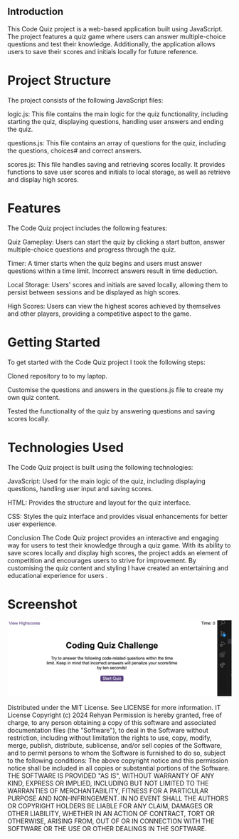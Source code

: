 ## Introduction

This Code Quiz project is a web-based application built using JavaScript. The project features a quiz game where users can answer multiple-choice questions and test their knowledge. Additionally, the application allows users to save their scores and initials locally for future reference.

# Project Structure
The project consists of the following JavaScript files:

logic.js: This file contains the main logic for the quiz functionality, including starting the quiz, displaying questions, handling user answers and ending the quiz.

questions.js: This file contains an array of questions for the quiz, including the questions, choices# and correct answers.

scores.js: This file handles saving and retrieving scores locally. It provides functions to save user scores and initials to local storage, as well as retrieve and display high scores.

# Features
The Code Quiz project includes the following features:

Quiz Gameplay: Users can start the quiz by clicking a start button, answer multiple-choice questions and progress through the quiz.

Timer: A timer starts when the quiz begins and users must answer questions within a time limit. Incorrect answers result in time deduction.

Local Storage: Users' scores and initials are saved locally, allowing them to persist between sessions and be displayed as high scores.

High Scores: Users can view the highest scores achieved by themselves and other players, providing a competitive aspect to the game.

# Getting Started
To get started with the Code Quiz project I took the following steps:

Cloned repository to to my laptop.

Customise the questions and answers in the questions.js file to create my own quiz content.

Tested the functionality of the quiz by answering questions and saving scores locally.

# Technologies Used
The Code Quiz project is built using the following technologies:

JavaScript: Used for the main logic of the quiz, including displaying questions, handling user input and saving scores.

HTML: Provides the structure and layout for the quiz interface.

CSS: Styles the quiz interface and provides visual enhancements for better user experience.

Conclusion
The Code Quiz project provides an interactive and engaging way for users to test their knowledge through a quiz game. With its ability to save scores locally and display high scores, the project adds an element of competition and encourages users to strive for improvement. By customising the quiz content and styling I have created an entertaining and educational experience for users .

# Screenshot
![Screenshot of coding quiz website](<assets/images/Screenshot 2024-03-14 at 15.10.42.png>)

Distributed under the MIT License. See LICENSE for more information. IT License Copyright (c) 2024 Rehyan Permission is hereby granted, free of charge, to any person obtaining a copy of this software and associated documentation files (the "Software"), to deal in the Software without restriction, including without limitation the rights to use, copy, modify, merge, publish, distribute, sublicense, and/or sell copies of the Software, and to permit persons to whom the Software is furnished to do so, subject to the following conditions: The above copyright notice and this permission notice shall be included in all copies or substantial portions of the Software. THE SOFTWARE IS PROVIDED "AS IS", WITHOUT WARRANTY OF ANY KIND, EXPRESS OR IMPLIED, INCLUDING BUT NOT LIMITED TO THE WARRANTIES OF MERCHANTABILITY, FITNESS FOR A PARTICULAR PURPOSE AND NON-INFRINGEMENT. IN NO EVENT SHALL THE AUTHORS OR COPYRIGHT HOLDERS BE LIABLE FOR ANY CLAIM, DAMAGES OR OTHER LIABILITY, WHETHER IN AN ACTION OF CONTRACT, TORT OR OTHERWISE, ARISING FROM, OUT OF OR IN CONNECTION WITH THE SOFTWARE OR THE USE OR OTHER DEALINGS IN THE SOFTWARE.